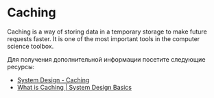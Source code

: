# Caching

Caching is a way of storing data in a temporary storage to make future requests faster. It is one of the most important tools in the computer science toolbox.

Для получения дополнительной информации посетите следующие ресурсы:

- [System Design - Caching](https://dev.to/karanpratapsingh/system-design-the-complete-course-10fo#caching)
- [What is Caching | System Design Basics](https://www.youtube.com/watch?v=joifNgoXXFk)
